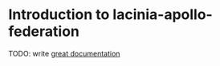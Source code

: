 # Introduction to lacinia-apollo-federation

TODO: write [great documentation](http://jacobian.org/writing/what-to-write/)
